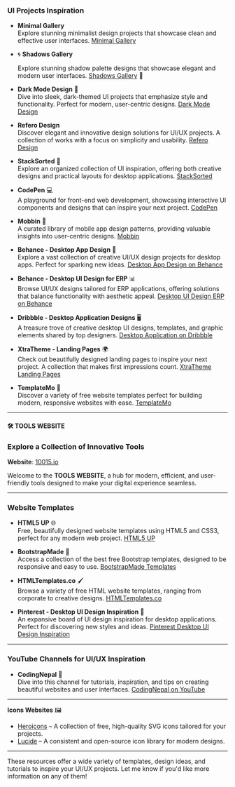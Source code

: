 ### **UI Projects Inspiration**

- **Minimal Gallery**  
  Explore stunning minimalist design projects that showcase clean and effective user interfaces. [Minimal Gallery](https://minimal.gallery/)

- 🌀 **Shadows Gallery**
  
  Explore stunning shadow palette designs that showcase elegant and modern user interfaces. [Shadows Gallery](https://shadows.brumm.af/) 🌟

- **Dark Mode Design** 🌙  
  Dive into sleek, dark-themed UI projects that emphasize style and functionality. Perfect for modern, user-centric designs. [Dark Mode Design](https://www.darkmodedesign.com/)

- **Refero Design**  
  Discover elegant and innovative design solutions for UI/UX projects. A collection of works with a focus on simplicity and usability. [Refero Design](https://refero.design/)

- **StackSorted** 🔢  
  Explore an organized collection of UI inspiration, offering both creative designs and practical layouts for desktop applications. [StackSorted](https://stacksorted.com/)

- **CodePen** 💻  
  A playground for front-end web development, showcasing interactive UI components and designs that can inspire your next project. [CodePen](https://codepen.io/)

- **Mobbin** 📱  
  A curated library of mobile app design patterns, providing valuable insights into user-centric designs. [Mobbin](https://mobbin.com/)

- **Behance - Desktop App Design** 🎨  
  Explore a vast collection of creative UI/UX design projects for desktop apps. Perfect for sparking new ideas. [Desktop App Design on Behance](https://www.behance.net/search/projects/desktop%20app%20design)

- **Behance - Desktop UI Design for ERP** 📊  
  Browse UI/UX designs tailored for ERP applications, offering solutions that balance functionality with aesthetic appeal. [Desktop UI Design ERP on Behance](https://www.behance.net/search/projects/desktop%20ui%20design%20erp?tracking_source=typeahead_search_direct)

- **Dribbble - Desktop Application Designs** 🖥️  
  A treasure trove of creative desktop UI designs, templates, and graphic elements shared by top designers. [Desktop Application on Dribbble](https://dribbble.com/tags/desktop-application)

- **XtraTheme - Landing Pages** 🌍  
  Check out beautifully designed landing pages to inspire your next project. A collection that makes first impressions count. [XtraTheme Landing Pages](https://xtratheme.com/landing/)

- **TemplateMo** 🧩  
  Discover a variety of free website templates perfect for building modern, responsive websites with ease. [TemplateMo](https://templatemo.com/)

---

#### 🛠️ **TOOLS WEBSITE**

### Explore a Collection of Innovative Tools

**Website**: [10015.io](https://10015.io/)

Welcome to the **TOOLS WEBSITE**, a hub for modern, efficient, and user-friendly tools designed to make your digital experience seamless.

---

### **Website Templates**

- **HTML5 UP** 🌐  
  Free, beautifully designed website templates using HTML5 and CSS3, perfect for any modern web project. [HTML5 UP](https://html5up.net/)

- **BootstrapMade** 🎯  
  Access a collection of the best free Bootstrap templates, designed to be responsive and easy to use. [BootstrapMade Templates](https://bootstrapmade.com/free-website-templates/)

- **HTMLTemplates.co** 🖌️  
  Browse a variety of free HTML website templates, ranging from corporate to creative designs. [HTMLTemplates.co](https://htmltemplates.co/)

- **Pinterest - Desktop UI Design Inspiration** 📌  
  An expansive board of UI design inspiration for desktop applications. Perfect for discovering new styles and ideas. [Pinterest Desktop UI Design Inspiration](https://www.pinterest.com/mnotko/desktop-ui-design-inspiration/)

---

### **YouTube Channels for UI/UX Inspiration**

- **CodingNepal** 🎥  
  Dive into this channel for tutorials, inspiration, and tips on creating beautiful websites and user interfaces. [CodingNepal on YouTube](https://www.youtube.com/@CodingNepal)

---

**Icons Websites** 🖼️

- [Heroicons](https://heroicons.com/) – A collection of free, high-quality SVG icons tailored for your projects.
- [Lucide](https://lucide.dev/) – A consistent and open-source icon library for modern designs.

---

These resources offer a wide variety of templates, design ideas, and tutorials to inspire your UI/UX projects. Let me know if you'd like more information on any of them!
